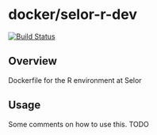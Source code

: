 # docker/selor-r-dev #

[![Build Status](https://travis-ci.org/rocker-org/rocker.svg)](https://travis-ci.org/rocker-org/rocker)

## Overview ##

Dockerfile for the R environment at Selor

## Usage ##

Some comments on how to use this. TODO

